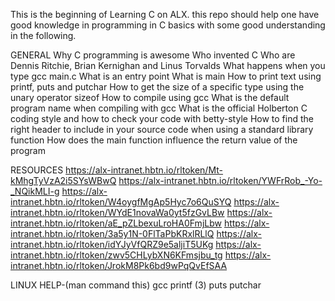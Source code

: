 This is the beginning of Learning C on ALX.
this repo should help one have good knowledge in programming in 
C basics with some good understanding in the following.

GENERAL 
Why C programming is awesome
Who invented C
Who are Dennis Ritchie, Brian Kernighan and Linus Torvalds
What happens when you type gcc main.c
What is an entry point
What is main
How to print text using printf, puts and putchar
How to get the size of a specific type using the unary operator sizeof
How to compile using gcc
What is the default program name when compiling with gcc
What is the official Holberton C coding style and how to check your code with betty-style
How to find the right header to include in your source code when using a standard library function
How does the main function influence the return value of the program

RESOURCES 
https://alx-intranet.hbtn.io/rltoken/Mt-kMhgTyVzA2i5SYsWBwQ                                                                                              https://alx-intranet.hbtn.io/rltoken/YWFrRob_-Yo-_NQikMLI-g
https://alx-intranet.hbtn.io/rltoken/W4oygfMgAp5Hyc7o6QuSYQ
https://alx-intranet.hbtn.io/rltoken/WYdE1novaWa0yt5fzGvLBw
https://alx-intranet.hbtn.io/rltoken/aE_pZLbexuLroHA0FmjLbw
https://alx-intranet.hbtn.io/rltoken/3a5y1N-0FlTaPbKRxlRLlQ
https://alx-intranet.hbtn.io/rltoken/idYJyVfQRZ9e5aljiT5UKg
https://alx-intranet.hbtn.io/rltoken/zwv5CHLybXN6KFmsjbu_tg
https://alx-intranet.hbtn.io/rltoken/JrokM8Pk6bd9wPqQvEfSAA

LINUX HELP-(man command this)
gcc
printf (3)
puts
putchar
